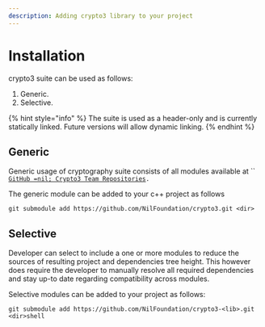 ```yaml
---
description: Adding crypto3 library to your project
---
```


# Installation

crypto3 suite can be used as follows:

1. Generic.
2. Selective.

{% hint style="info" %}
The suite is used as a header-only and is currently statically linked. Future versions will allow dynamic linking.
{% endhint %}

## **Generic**

Generic usage of cryptography suite consists of all modules available at `` [`GitHub =nil; Crypto3 Team Repositories`](https://github.com/orgs/NilFoundation/teams/nil-crypto3/repositories)`.`

The generic module can be added to your c++ project as follows

```shell
git submodule add https://github.com/NilFoundation/crypto3.git <dir>
```

## **Selective**

Developer can select to include a one or more modules to reduce the sources of resulting project and dependencies tree height. This however does require the developer to manually resolve all required dependencies and stay up-to date regarding compatibility across modules.

Selective modules can be added to your project as follows:

```shell
git submodule add https://github.com/NilFoundation/crypto3-<lib>.git <dir>shell
```
